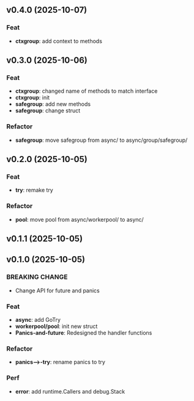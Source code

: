 ## v0.4.0 (2025-10-07)

### Feat

- **ctxgroup**: add context to methods

## v0.3.0 (2025-10-06)

### Feat

- **ctxgroup**: changed name of methods to match interface
- **ctxgroup**: init
- **safegroup**: add new methods
- **safegroup**: change struct

### Refactor

- **safegroup**: move safegroup from async/ to async/group/safegroup/

## v0.2.0 (2025-10-05)

### Feat

- **try**: remake try

### Refactor

- **pool**: move pool from async/workerpool/ to async/

## v0.1.1 (2025-10-05)

## v0.1.0 (2025-10-05)

### BREAKING CHANGE

- Change API for future and panics

### Feat

- **async**: add GoTry
- **workerpool/pool**: init new struct
- **Panics-and-future**: Redesigned the handler functions

### Refactor

- **panics-->-try**: rename panics to try

### Perf

- **error**: add runtime.Callers and debug.Stack
